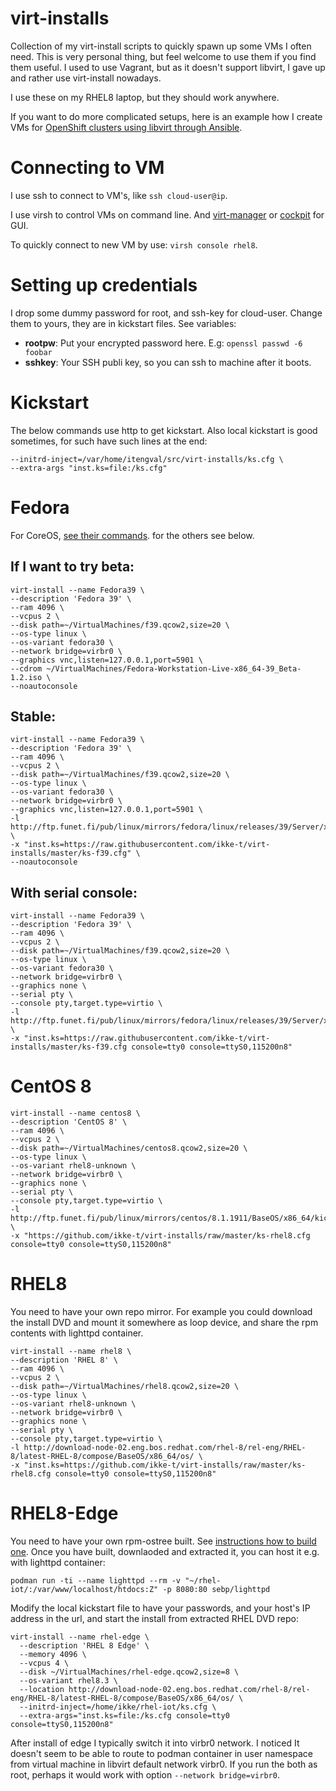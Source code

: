 # virt-installs

Collection of my virt-install scripts to quickly spawn up some VMs I often
need. This is very personal thing, but feel welcome to use them if you find
them useful. I used to use Vagrant, but as it doesn't support libvirt, I gave
up and rather use virt-install nowadays.

I use these on my RHEL8 laptop, but they should work anywhere.

If you want to do more complicated setups, here is an example how I create VMs
for [OpenShift clusters using libvirt through
Ansible](https://github.com/ikke-t/ocp-libvirt-infra-ansibles).

# Connecting to VM

I use ssh to connect to VM's, like ```ssh cloud-user@ip```.

I use virsh to control VMs on command line. And
[virt-manager](https://virt-manager.org/) or
[cockpit](https://cockpit-project.org/) for GUI.

To quickly connect to new VM by use: ```virsh console rhel8```.

# Setting up credentials

I drop some dummy password for root, and ssh-key for cloud-user. Change them to
yours, they are in kickstart files. See variables:

* **rootpw**: Put your encrypted password here. E.g: ```openssl passwd -6 foobar```
* **sshkey**: Your SSH publi key, so you can ssh to machine after it boots.

# Kickstart

The below commands use http to get kickstart. Also local kickstart is good
sometimes, for such have such lines at the end:

```
--initrd-inject=/var/home/itengval/src/virt-installs/ks.cfg \
--extra-args "inst.ks=file:/ks.cfg"
```

# Fedora

For CoreOS,
[see their commands](https://docs.fedoraproject.org/en-US/fedora-coreos/provisioning-libvirt/).
for the others see below.

## If I want to try beta:

```
virt-install --name Fedora39 \
--description 'Fedora 39' \
--ram 4096 \
--vcpus 2 \
--disk path=~/VirtualMachines/f39.qcow2,size=20 \
--os-type linux \
--os-variant fedora30 \
--network bridge=virbr0 \
--graphics vnc,listen=127.0.0.1,port=5901 \
--cdrom ~/VirtualMachines/Fedora-Workstation-Live-x86_64-39_Beta-1.2.iso \
--noautoconsole
```

## Stable:

```
virt-install --name Fedora39 \
--description 'Fedora 39' \
--ram 4096 \
--vcpus 2 \
--disk path=~/VirtualMachines/f39.qcow2,size=20 \
--os-type linux \
--os-variant fedora30 \
--network bridge=virbr0 \
--graphics vnc,listen=127.0.0.1,port=5901 \
-l http://ftp.funet.fi/pub/linux/mirrors/fedora/linux/releases/39/Server/x86_64/os/ \
-x "inst.ks=https://raw.githubusercontent.com/ikke-t/virt-installs/master/ks-f39.cfg" \
--noautoconsole
```

## With serial console:

```
virt-install --name Fedora39 \
--description 'Fedora 39' \
--ram 4096 \
--vcpus 2 \
--disk path=~/VirtualMachines/f39.qcow2,size=20 \
--os-type linux \
--os-variant fedora30 \
--network bridge=virbr0 \
--graphics none \
--serial pty \
--console pty,target.type=virtio \
-l http://ftp.funet.fi/pub/linux/mirrors/fedora/linux/releases/39/Server/x86_64/os/ \
-x "inst.ks=https://raw.githubusercontent.com/ikke-t/virt-installs/master/ks-f39.cfg console=tty0 console=ttyS0,115200n8"
```

# CentOS 8

```
virt-install --name centos8 \
--description 'CentOS 8' \
--ram 4096 \
--vcpus 2 \
--disk path=~/VirtualMachines/centos8.qcow2,size=20 \
--os-type linux \
--os-variant rhel8-unknown \
--network bridge=virbr0 \
--graphics none \
--serial pty \
--console pty,target.type=virtio \
-l http://ftp.funet.fi/pub/linux/mirrors/centos/8.1.1911/BaseOS/x86_64/kickstart/ \
-x "https://github.com/ikke-t/virt-installs/raw/master/ks-rhel8.cfg console=tty0 console=ttyS0,115200n8"
```

# RHEL8

You need to have your own repo mirror. For example you could download the
install DVD and mount it somewhere as loop device, and share the rpm contents
with lighttpd container.

```
virt-install --name rhel8 \
--description 'RHEL 8' \
--ram 4096 \
--vcpus 2 \
--disk path=~/VirtualMachines/rhel8.qcow2,size=20 \
--os-type linux \
--os-variant rhel8-unknown \
--network bridge=virbr0 \
--graphics none \
--serial pty \
--console pty,target.type=virtio \
-l http://download-node-02.eng.bos.redhat.com/rhel-8/rel-eng/RHEL-8/latest-RHEL-8/compose/BaseOS/x86_64/os/ \
-x "inst.ks=https://github.com/ikke-t/virt-installs/raw/master/ks-rhel8.cfg console=tty0 console=ttyS0,115200n8"
```

# RHEL8-Edge

You need to have your own rpm-ostree built. See
[instructions how to build one](https://access.redhat.com/documentation/en-us/red_hat_enterprise_linux/8/html-single/composing_installing_and_managing_rhel_for_edge_images/index).
Once you have built, downlaoded and extracted it, you can host it e.g.
with lighttpd container:

```
podman run -ti --name lighttpd --rm -v "~/rhel-iot/:/var/www/localhost/htdocs:Z" -p 8080:80 sebp/lighttpd
```

Modify the local kickstart file to have your passwords, and your host's IP
address in the url, and start the install from extracted RHEL DVD repo:

```
virt-install --name rhel-edge \
  --description 'RHEL 8 Edge' \
  --memory 4096 \
  --vcpus 4 \
  --disk ~/VirtualMachines/rhel-edge.qcow2,size=8 \
  --os-variant rhel8.3 \
  --location http://download-node-02.eng.bos.redhat.com/rhel-8/rel-eng/RHEL-8/latest-RHEL-8/compose/BaseOS/x86_64/os/ \
  --initrd-inject=/home/ikke/rhel-iot/ks.cfg \
  --extra-args="inst.ks=file:/ks.cfg console=tty0 console=ttyS0,115200n8"
```

After install of edge I typically switch it into virbr0 network. I noticed
It doesn't seem to be able to route to podman container in user namespace
from virtual machine in libvirt default network virbr0. If you run the both as
root, perhaps it would work with option ```--network bridge=virbr0```.

